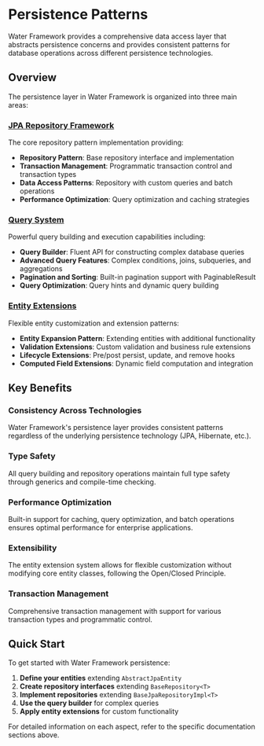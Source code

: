 # Persistence Patterns

Water Framework provides a comprehensive data access layer that abstracts persistence concerns and provides consistent patterns for database operations across different persistence technologies.

## Overview

The persistence layer in Water Framework is organized into three main areas:

### [JPA Repository Framework](jpa-repository.md)
The core repository pattern implementation providing:
- **Repository Pattern**: Base repository interface and implementation
- **Transaction Management**: Programmatic transaction control and transaction types
- **Data Access Patterns**: Repository with custom queries and batch operations
- **Performance Optimization**: Query optimization and caching strategies

### [Query System](query-system.md)
Powerful query building and execution capabilities including:
- **Query Builder**: Fluent API for constructing complex database queries
- **Advanced Query Features**: Complex conditions, joins, subqueries, and aggregations
- **Pagination and Sorting**: Built-in pagination support with PaginableResult
- **Query Optimization**: Query hints and dynamic query building

### [Entity Extensions](entity-extension.md)
Flexible entity customization and extension patterns:
- **Entity Expansion Pattern**: Extending entities with additional functionality
- **Validation Extensions**: Custom validation and business rule extensions
- **Lifecycle Extensions**: Pre/post persist, update, and remove hooks
- **Computed Field Extensions**: Dynamic field computation and integration

## Key Benefits

### **Consistency Across Technologies**
Water Framework's persistence layer provides consistent patterns regardless of the underlying persistence technology (JPA, Hibernate, etc.).

### **Type Safety**
All query building and repository operations maintain full type safety through generics and compile-time checking.

### **Performance Optimization**
Built-in support for caching, query optimization, and batch operations ensures optimal performance for enterprise applications.

### **Extensibility**
The entity extension system allows for flexible customization without modifying core entity classes, following the Open/Closed Principle.

### **Transaction Management**
Comprehensive transaction management with support for various transaction types and programmatic control.

## Quick Start

To get started with Water Framework persistence:

1. **Define your entities** extending `AbstractJpaEntity`
2. **Create repository interfaces** extending `BaseRepository<T>`
3. **Implement repositories** extending `BaseJpaRepositoryImpl<T>`
4. **Use the query builder** for complex queries
5. **Apply entity extensions** for custom functionality

For detailed information on each aspect, refer to the specific documentation sections above. 